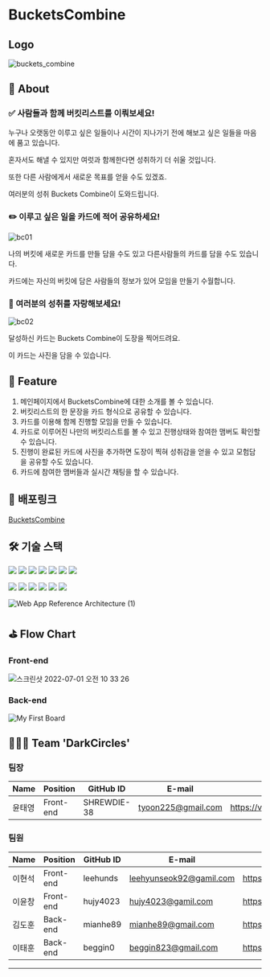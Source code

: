 # BucketsCombine
## Logo
![buckets_combine](https://user-images.githubusercontent.com/93623572/174527985-d2498ce2-db94-425a-a277-d97539318537.jpg)

## 💭 About
### ✅ 사람들과 함께 버킷리스트를 이뤄보세요!

누구나 오랫동안 이루고 싶은 일들이나 시간이 지나가기 전에 해보고 싶은 일들을 마음에 품고 있습니다.<br>

혼자서도 해낼 수 있지만 여럿과 함께한다면 성취하기 더 쉬울 것입니다.<br>

또한 다른 사람에게서 새로운 목표를 얻을 수도 있겠죠.<br>

여러분의 성취 Buckets Combine이 도와드립니다.<br>

### ✏️ 이루고 싶은 일을 카드에 적어 공유하세요!
![bc01](https://user-images.githubusercontent.com/93623572/174530845-b26f3a0b-25e2-4882-bbf1-436079ac7956.png)

나의 버킷에 새로운 카드를 만들 담을 수도 있고 다른사람들의 카드를 담을 수도 있습니다.

카드에는 자신의 버킷에 담은 사람들의 정보가 있어 모임을 만들기 수월합니다.

### 🌠 여러분의 성취를 자랑해보세요!
![bc02](https://user-images.githubusercontent.com/93623572/174530887-7dc1b1a1-f247-4985-8890-aefa564bdf8a.png)


달성하신 카드는 Buckets Combine이 도장을 찍어드려요.

이 카드는 사진을 담을 수 있습니다.

## 📌 Feature
1. 메인페이지에서 BucketsCombine에 대한 소개를 볼 수 있습니다.
2. 버킷리스트의 한 문장을 카드 형식으로 공유할 수 있습니다.
3. 카드를 이용해 함께 진행할 모임을 만들 수 있습니다.
4. 카드로 이루어진 나만의 버킷리스트를 볼 수 있고 진행상태와 참여한 맴버도 확인할 수 있습니다.
5. 진행이 완료된 카드에 사진을 추가하면 도장이 찍혀 성취감을 얻을 수 있고 모험담을 공유할 수도 있습니다.
6. 카드에 참여한 맴버들과 실시간 채팅을 할 수 있습니다.


## 📎 배포링크
[BucketsCombine](https://bucketscombine.com/)

## 🛠 기술 스택
<img src="https://img.shields.io/badge/JavaScript-F7DF1E?style=for-the-badge&logo=JavaScript&logoColor=white"/></a>
<img src="https://img.shields.io/badge/react-61DAFB?style=for-the-badge&logo=react&logoColor=white"/></a>
<img src="https://img.shields.io/badge/HTML-E34F26?style=for-the-badge&logo=HTML5&logoColor=white"/></a>
<img src="https://img.shields.io/badge/CSS-1572B6?style=for-the-badge&logo=CSS3&logoColor=white"/></a>
<img src="https://img.shields.io/badge/redux-764ABC?style=for-the-badge&logo=redux&logoColor=white"/></a>
<img src="https://img.shields.io/badge/axios-2A1659?style=for-the-badge&logo=axios&logoColor=white"/></a>
<img src="https://img.shields.io/badge/Styled_components-DB7093?style=for-the-badge&logo=styled-components&logoColor=white"/></a>

<img src="https://img.shields.io/badge/Node.js-339933?style=for-the-badge&logo=Node.js&logoColor=white"/></a>
<img src="https://img.shields.io/badge/express-000000?style=for-the-badge&logo=express&logoColor=white"/></a>
<img src="https://img.shields.io/badge/Sequelize-52B0E7?style=for-the-badge&logo=Sequelize&logoColor=white"/></a>
<img src="https://img.shields.io/badge/OAuth-334455?style=for-the-badge&logo=OAuth&logoColor=white"/></a>
<img src="https://img.shields.io/badge/MySQL-4479A1?style=for-the-badge&logo=MySQL&logoColor=white"/></a>
<img src="https://img.shields.io/badge/Amazon AWS-232F3E?style=for-the-badge&logo=Amazon%20AWS&logoColor=white"/>

![Web App Reference Architecture (1)](https://user-images.githubusercontent.com/93623572/174642796-19ae23a0-0144-4125-992c-e50294373328.png)

## ⛳️ Flow Chart
### Front-end
![스크린샷 2022-07-01 오전 10 33 26](https://user-images.githubusercontent.com/93623572/176805223-de71d62a-759c-4134-a047-e56259730310.png)
### Back-end
![My First Board](https://user-images.githubusercontent.com/93623572/176633736-b49b5223-cdaf-4dfc-932d-07134880adc6.jpg)

## 👨‍👦‍👦 Team 'DarkCircles'

### 팀장
Name | Position | GitHub ID | E-mail | Blog
-- | -- | -- | -- | --
윤태영 | Front-end | SHREWDIE-38 | tyoon225@gmail.com | https://velog.io/@tyoon225

### 팀원
Name | Position | GitHub ID | E-mail | Blog
-- | -- | -- | -- | --
이현석 | Front-end | leehunds | leehyunseok92@gamil.com | https://velog.io/@leehunds
이윤창 | Front-end | hujy4023 | hujy4023@gamil.com | https://velog.io/@hujy4023
김도훈 | Back-end | mianhe89 | mianhe89@gmail.com | https://blog.naver.com/mianhe89
이태훈 | Back-end | beggin0 | beggin823@gmail.com | https://velog.io/@ostar
---
